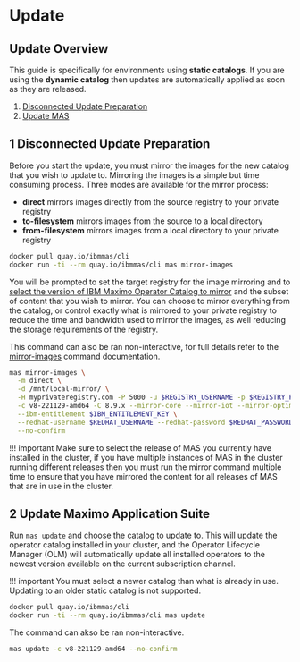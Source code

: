 Update
===============================================================================

Update Overview
-------------------------------------------------------------------------------
This guide is specifically for environments using **static catalogs**.  If you are using the **dynamic catalog** then updates are automatically applied as soon as they are released.

1. [Disconnected Update Preparation](#1-disconnected-install-preparation)
2. [Update MAS](#2-update-maximo-application-suite)


1 Disconnected Update Preparation
-------------------------------------------------------------------------------
Before you start the update, you must mirror the images for the new catalog that you wish to update to. Mirroring the images is a simple but time consuming process.  Three modes are available for the mirror process:

- **direct** mirrors images directly from the source registry to your private registry
- **to-filesystem** mirrors images from the source to a local directory
- **from-filesystem** mirrors images from a local directory to your private registry

```bash
docker pull quay.io/ibmmas/cli
docker run -ti --rm quay.io/ibmmas/cli mas mirror-images
```

You will be prompted to set the target registry for the image mirroring and to [select the version of IBM Maximo Operator Catalog to mirror](choosing-the-right-catalog.md) and the subset of content that you wish to mirror.  You can choose to mirror everything from the catalog, or control exactly what is mirrored to your private registry to reduce the time and bandwidth used to mirror the images, as well reducing the storage requirements of the registry.

This command can also be ran non-interactive, for full details refer to the [mirror-images](../commands/mirror-images.md) command documentation.

```bash
mas mirror-images \
  -m direct \
  -d /mnt/local-mirror/ \
  -H myprivateregistry.com -P 5000 -u $REGISTRY_USERNAME -p $REGISTRY_PASSWORD \
  -c v8-221129-amd64 -C 8.9.x --mirror-core --mirror-iot --mirror-optimizer --mirror-manage \
  --ibm-entitlement $IBM_ENTITLEMENT_KEY \
  --redhat-username $REDHAT_USERNAME --redhat-password $REDHAT_PASSWORD \
  --no-confirm
```

!!! important
    Make sure to select the release of MAS you currently have installed in the cluster, if you have multiple instances of MAS in the cluster running different releases then you must run the mirror command multiple time to ensure that you have mirrored the content for all releases of MAS that are in use in the cluster.


2 Update Maximo Application Suite
-------------------------------------------------------------------------------
Run `mas update` and choose the catalog to update to.  This will update the operator catalog installed in your cluster, and the Operator Lifecycle Manager (OLM) will automatically update all installed operators to the newest version available on the current subscription channel.

!!! important
    You must select a newer catalog than what is already in use.  Updating to an older static catalog is not supported.

```bash
docker pull quay.io/ibmmas/cli
docker run -ti --rm quay.io/ibmmas/cli mas update
```


The command can akso be ran non-interactive.

```bash
mas update -c v8-221129-amd64 --no-confirm
```
